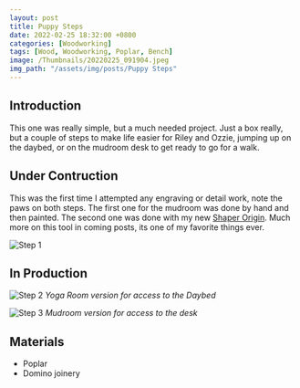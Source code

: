 ```yaml
---
layout: post
title: Puppy Steps
date: 2022-02-25 18:32:00 +0800
categories: [Woodworking]
tags: [Wood, Woodworking, Poplar, Bench]
image: /Thumbnails/20220225_091904.jpeg
img_path: "/assets/img/posts/Puppy Steps"
---
```


## Introduction

This one was really simple, but a much needed project.  Just a box really, but a couple of steps to make life easier for Riley and Ozzie, jumping up on the daybed, or on the mudroom desk to get ready to go for a walk.

## Under Contruction

This was the first time I attempted any engraving or detail work, note the paws on both steps.  The first one for the mudroom was done by hand and then painted.  The second one was done with my new [Shaper Origin].  Much more on this tool in coming posts, its one of my favorite things ever.

![Step 1][Step 1]

## In Production

![Step 2][Step 2]
_Yoga Room version for access to the Daybed_

![Step 3][Step 3]
_Mudroom version for access to the desk_

## Materials

- Poplar
- Domino joinery
  
[Step 1]: 20220225_091904.jpeg
[Step 2]: IMG_0543.jpeg
[Step 3]: IMG_0545.jpeg

[Shaper Origin]: https://www.shapertools.com/en-ca/
